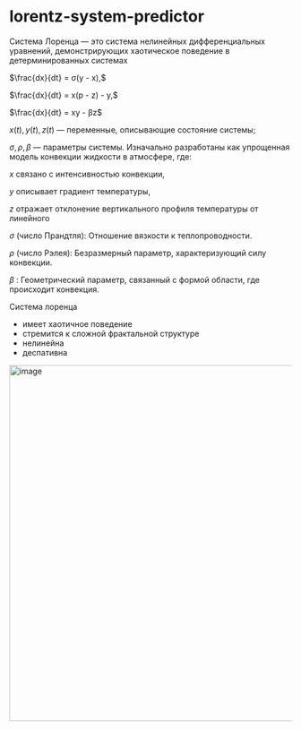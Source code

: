 # lorentz-system-predictor

Система Лоренца — это система нелинейных дифференциальных уравнений, демонстрирующих хаотическое поведение в детерминированных системах

$\frac{dx}{dt} = σ(y - x),$

$\frac{dx}{dt} = x(p - z) - y,$

$\frac{dx}{dt} = xy - βz$

$x(t), y(t), z(t)$ — переменные, описывающие состояние системы;

$σ, ρ, β$ — параметры системы.
Изначально разработаны как упрощенная модель конвекции жидкости в атмосфере, где:

$x$ связано с интенсивностью конвекции,

$y$ описывает градиент температуры,

$z$ отражает отклонение вертикального профиля температуры от линейного

$σ$ (число Прандтля): Отношение вязкости к теплопроводности.

$ρ$ (число Рэлея): Безразмерный параметр, характеризующий силу конвекции.

$β$ : Геометрический параметр, связанный с формой области, где происходит конвекция.

Система лоренца
- имеет хаотичное поведение
- стремится к сложной фрактальной структуре
- нелинейна
- деспативна

<img width="636" alt="image" src="https://github.com/user-attachments/assets/dd0e2643-3f09-4bd8-be6e-7fa962792205" />
